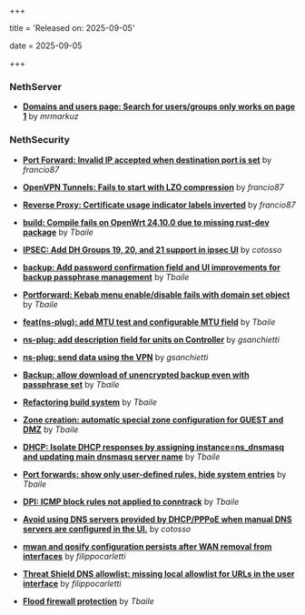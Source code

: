 +++

title = 'Released on: 2025-09-05'

date = 2025-09-05

+++

### NethServer

- **[Domains and users page: Search for users/groups only works on page 1](https://github.com/NethServer/dev/issues/7612)** by *mrmarkuz*

### NethSecurity

- **[Port Forward: Invalid IP accepted when destination port is set](https://github.com/NethServer/nethsecurity/issues/1363)** by *francio87*

- **[OpenVPN Tunnels: Fails to start with LZO compression](https://github.com/NethServer/nethsecurity/issues/1357)** by *francio87*

- **[Reverse Proxy: Certificate usage indicator labels inverted](https://github.com/NethServer/nethsecurity/issues/1353)** by *francio87*

- **[build: Compile fails on OpenWrt 24.10.0 due to missing rust-dev package](https://github.com/NethServer/nethsecurity/issues/1348)** by *Tbaile*

- **[IPSEC: Add DH Groups 19, 20, and 21 support in ipsec UI](https://github.com/NethServer/nethsecurity/issues/1334)** by *cotosso*

- **[backup: Add password confirmation field and UI improvements for backup passphrase management](https://github.com/NethServer/nethsecurity/issues/1323)** by *Tbaile*

- **[Portforward: Kebab menu enable/disable fails with domain set object](https://github.com/NethServer/nethsecurity/issues/1312)** by *Tbaile*

- **[feat(ns-plug): add MTU test and configurable MTU field](https://github.com/NethServer/nethsecurity/issues/1310)** by *Tbaile*

- **[ns-plug: add description field for units on Controller](https://github.com/NethServer/nethsecurity/issues/1302)** by *gsanchietti*

- **[ns-plug: send data using the VPN](https://github.com/NethServer/nethsecurity/issues/1301)** by *gsanchietti*

- **[Backup: allow download of unencrypted backup even with passphrase set](https://github.com/NethServer/nethsecurity/issues/1297)** by *Tbaile*

- **[Refactoring build system](https://github.com/NethServer/nethsecurity/issues/1295)** by *Tbaile*

- **[Zone creation: automatic special zone configuration for GUEST and DMZ](https://github.com/NethServer/nethsecurity/issues/1291)** by *Tbaile*

- **[DHCP: Isolate DHCP responses by assigning instance=ns_dnsmasq and updating main dnsmasq server name](https://github.com/NethServer/nethsecurity/issues/1287)** by *Tbaile*

- **[Port forwards: show only user-defined rules, hide system entries](https://github.com/NethServer/nethsecurity/issues/1286)** by *Tbaile*

- **[DPI: ICMP block rules not applied to conntrack](https://github.com/NethServer/nethsecurity/issues/1280)** by *Tbaile*

- **[Avoid using DNS servers provided by DHCP/PPPoE when manual DNS servers are configured in the UI.](https://github.com/NethServer/nethsecurity/issues/1253)** by *cotosso*

- **[mwan and qosify configuration persists after WAN removal from interfaces](https://github.com/NethServer/nethsecurity/issues/1244)** by *filippocarletti*

- **[Threat Shield DNS allowlist: missing local allowlist for URLs in the user interface](https://github.com/NethServer/nethsecurity/issues/1221)** by *filippocarletti*

- **[Flood firewall protection](https://github.com/NethServer/nethsecurity/issues/1158)** by *Tbaile*

